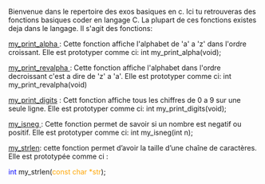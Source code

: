 Bienvenue dans le repertoire des exos basiques en c. Ici tu retrouveras des fonctions basiques 
coder en langage C. La plupart de ces fonctions existes deja dans le langage.
Il s'agit des fonctions:

<u> my_print_alpha </u>: Cette fonction affiche l'alphabet de 'a' a 'z' dans l'ordre croissant.
Elle est prototyper comme ci: 
int my_print_alpha(void);

<u> my_print_revalpha </u>: Cette fonction affiche l'alphabet dans l'ordre decroissant c'est a dire de 'z' a 'a'.
Elle est prototyper comme ci: 
int my_print_revalpha(void)

<u> my_print_digits</u> : Cett fonction affiche tous les chiffres de 0 a 9 sur une seule ligne.
Elle est prototyper comme ci: 
int my_print_digits(void);

<u> my_isneg </u>: Cette fonction permet de savoir si un nombre est negatif ou positif.
Elle est prototyper comme ci: 
int my_isneg(int n);



<u>my_strlen</u>: cette fonction permet d’avoir la taille d’une chaîne de caractères.
Elle est prototypée comme ci :

<span style="color: blue;">int</span> my_strlen(<span style="color: orange;">const char *str</span>);